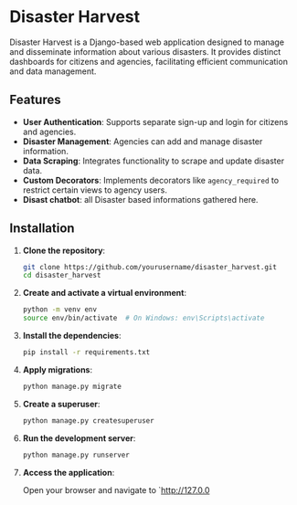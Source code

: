 # Disaster Harvest

Disaster Harvest is a Django-based web application designed to manage and disseminate information about various disasters. It provides distinct dashboards for citizens and agencies, facilitating efficient communication and data management.

## Features

- **User Authentication**: Supports separate sign-up and login for citizens and agencies.
- **Disaster Management**: Agencies can add and manage disaster information.
- **Data Scraping**: Integrates functionality to scrape and update disaster data.
- **Custom Decorators**: Implements decorators like `agency_required` to restrict certain views to agency users.
- **Disast chatbot**: all Disaster based informations gathered here.

## Installation

1. **Clone the repository**:

    ```bash
    git clone https://github.com/yourusername/disaster_harvest.git
    cd disaster_harvest
    ```

2. **Create and activate a virtual environment**:

    ```bash
    python -m venv env
    source env/bin/activate  # On Windows: env\Scripts\activate
    ```

3. **Install the dependencies**:

    ```bash
    pip install -r requirements.txt
    ```

4. **Apply migrations**:

    ```bash
    python manage.py migrate
    ```

5. **Create a superuser**:

    ```bash
    python manage.py createsuperuser
    ```

6. **Run the development server**:

    ```bash
    python manage.py runserver
    ```

7. **Access the application**:

    Open your browser and navigate to `http://127.0.0
